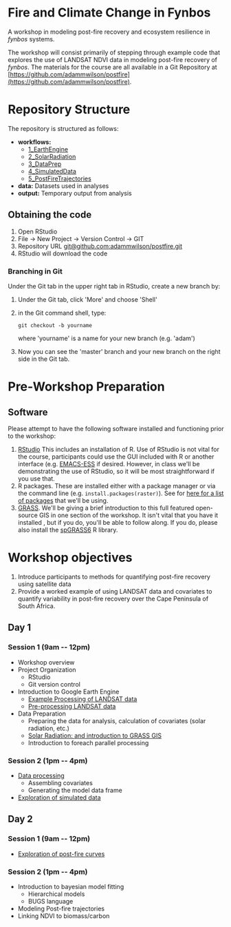 Fire and Climate Change in Fynbos
=====

A workshop in modeling post-fire recovery and ecosystem resilience in _fynbos_ systems.

The workshop will consist primarily of stepping through example code that explores the use of LANDSAT NDVI data in modeling post-fire recovery of _fynbos_.  The materials for the course are all available in a Git Repository at [https://github.com/adammwilson/postfire](https://github.com/adammwilson/postfire).


# Repository Structure

The repository is structured as follows:

* **workflows:**       
    * [1_EarthEngine](workflow/1_EarthEngine)
    * [2_SolarRadiation](workflow/2_SolarRadiation/SolarRadiation.md)
    * [3_DataPrep](workflow/3_Data/DataPrep.md)
    * [4_SimulatedData](workflow/4_SimulatedData.md)
    * [5_PostFireTrajectories](workflow/4_PostFireTrajectory.md)
*  **data:**  Datasets used in analyses
* **output:** Temporary output from analysis


## Obtaining the code

1. Open RStudio
2. File -> New Project -> Version Control -> GIT
3. Repository URL [git@github.com:adammwilson/postfire.git](git@github.com:adammwilson/postfire.git)
4. RStudio will download the code


### Branching in Git
Under the Git tab in the upper right tab in RStudio, create a new branch by:

1. Under the Git tab, click 'More' and choose 'Shell' 
2. in the Git command shell, type:

      `git checkout -b yourname`
      
      where 'yourname' is a name for your new branch (e.g. 'adam')
3. Now you can see the 'master' branch and your new branch on the right side in the Git tab.




# Pre-Workshop Preparation
## Software
Please attempt to have the following software installed and functioning prior to the workshop:

1. [RStudio](http://www.rstudio.com/)
  This includes an installation of R.  Use of RStudio is not vital for the course, participants could use the  GUI included with R or another interface (e.g. [EMACS-ESS](http://ess.r-project.org/) if desired.  However, in class we'll be demonstrating the use of RStudio, so it will be most straightforward if you use that.
2. R packages.  These are installed either with a package manager or via the command line (e.g. `install.packages(raster)`).  See for [here for a list of packages](workflow/1_setup.R) that we'll be using.
3. [GRASS](http://grass.osgeo.org/download/).  We'll be giving a brief introduction to this full featured open-source GIS in one section of the workshop.  It isn't vital that you have it installed , but if you do, you'll be able to follow along.  If you do, please also install the [spGRASS6](http://cran.r-project.org/web/packages/spgrass6/index.html) R library.  

# Workshop objectives

1. Introduce participants to methods for quantifying post-fire recovery using satellite data
2. Provide a worked example of using LANDSAT data and covariates to quantify variability in post-fire recovery over the Cape Peninsula of South Africa.

## Day 1

### Session 1 (9am -- 12pm)

* Workshop overview
* Project Organization
	*  RStudio
	*  Git version control
* Introduction to Google Earth Engine
  * [Example Processing of LANDSAT data](workflow/1_EarthEngine/CapePointLANDSAT_cloud.js)
  * [Pre-processing LANDSAT data](workflow/1_EarthEngine/CapePointLANDSAT_daily.js)
*   Data Preparation
	*  Preparing the data for analysis, calculation of covariates (solar radiation, etc.)
	*  [Solar Radiation: and introduction to GRASS GIS](workflow/2_SolarRadiation/SolarRadiation.Rmd)
	*  Introduction to foreach parallel processing 
	
### Session 2 (1pm -- 4pm)
* [Data processing](workflow/3_Data/DataPrep.md)
  * Assembling covariates
  * Generating the model data frame
* [Exploration of simulated data](workflow/4_SimulatedData/SimulatedData.md)

## Day 2

### Session 1 (9am -- 12pm)
* [Exploration of post-fire curves](workflow/5_PostFireTrajectories/PostFireTrajectories.md)


### Session 2 (1pm -- 4pm)
* Introduction to bayesian model fitting
	* Hierarchical models
	* BUGS language
* Modeling Post-fire trajectories
* Linking NDVI to biomass/carbon

